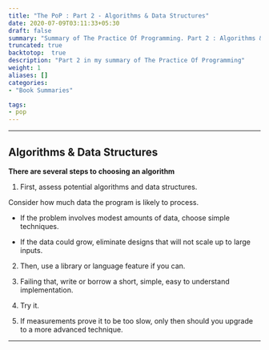 ```yaml
---
title: "The PoP : Part 2 - Algorithms & Data Structures"
date: 2020-07-09T03:11:33+05:30
draft: false
summary: "Summary of The Practice Of Programming. Part 2 : Algorithms & Data Structures"
truncated: true
backtotop:  true
description: "Part 2 in my summary of The Practice Of Programming"
weight: 1
aliases: []
categories: 
- "Book Summaries"

tags:
- pop
---
```



---
## Algorithms & Data Structures


**There are several steps to choosing an algorithm**

1. First, assess potential algorithms and data structures.

Consider how much data the program is likely to process.

- If the problem involves modest amounts of data, choose simple techniques.

- If the data could grow, eliminate designs that will not scale up to large inputs.

2. Then, use a library or language feature if you can.

3. Failing that, write or borrow a short, simple, easy to understand implementation.

4. Try it.

5. If measurements prove it to be too slow, only then should you upgrade to a more advanced technique.

---
